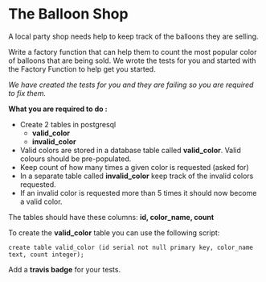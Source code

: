 # The Balloon Shop

A local party shop needs help to keep track of the balloons they are selling.

Write a factory function that can help them to count the most popular color of balloons that are being sold. We wrote the tests for you and started with the Factory Function to help get you started.

*We have created the tests for you and they are failing so you are required to fix them.*

**What you are required to do :**

- Create 2 tables in postgresql
    -  **valid_color**
    -  **invalid_color**
- Valid colors are stored in a database table called **valid_color**. Valid colours should be pre-populated. 
- Keep count of how many times a given color is requested (asked for)
- In a separate table called **invalid_color** keep track of the invalid colors requested.
- If an invalid color is requested more than 5 times it should now become a valid color.

The tables should have these columns: **id, color_name, count**

To create the **valid_color** table you can use the following script:

`create table valid_color (id serial not null primary key, color_name text, count integer);`

Add a **travis badge** for your tests.


